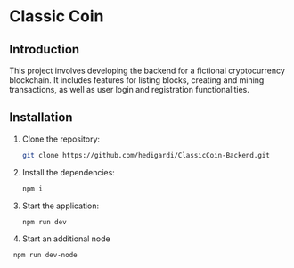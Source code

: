# Classic Coin

## Introduction

This project involves developing the backend for a fictional cryptocurrency blockchain. It includes features for listing blocks, creating and mining transactions, as well as user login and registration functionalities.

## Installation

1. Clone the repository:
   ```sh
   git clone https://github.com/hedigardi/ClassicCoin-Backend.git
   ```
2. Install the dependencies:
   ```sh
   npm i
   ```
3. Start the application:
   ```sh
   npm run dev
   ```
4. Start an additional node

```sh
 npm run dev-node
```
